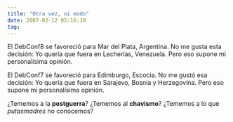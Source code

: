 ```yaml
---
title: "Otra vez, ni modo"
date: 2007-02-12 05:16:19
tag: 
---
```

<p>El DebConf8 se favoreció para Mar del Plata, Argentina. No me gusta esta decisión: Yo quería que fuera en Lecherías, Venezuela. Pero eso supone mi personalísima opinión.</p>

<p>El DebConf7 se favoreció para Edimburgo, Escocia. No me gustó esa decisión: Yo quería que fuera en Sarajevo, Bosnia y Herzegovina. Pero eso supone mi personalísima opinión.</p>

<p>¿Tememos a la <strong>postguerra</strong>? ¿Tememos al <strong>chavismo</strong>? ¿Tememos a lo que <em>putasmadres</em> no conocemos?</p>
